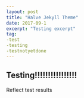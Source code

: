 ```yaml
---
layout: post
title: "Halve Jekyll Theme"
date: 2017-09-1
excerpt: "Testing excerpt"
tag:
-test
-testing
-testnotyetdone
---
```


## Testing!!!!!!!!!!!!!!!!
Reflect test results
